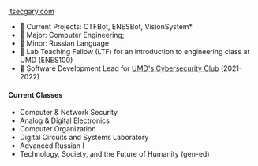 [itsecgary.com](https://itsecgary.com)

- 🔭 Current Projects: CTFBot, ENESBot, VisionSystem*
- 🌱 Major: Computer Engineering; 
- 🌱 Minor: Russian Language
- 🏫 Lab Teaching Fellow (LTF) for an introduction to engineering class at UMD (ENES100)
- 👾 Software Development Lead for [UMD's Cybersecurity Club](https://csec.umd.edu) (2021-2022)

#### Current Classes

- Computer & Network Security
- Analog & Digital Electronics
- Computer Organization
- Digital Circuits and Systems Laboratory
- Advanced Russian I
- Technology, Society, and the Future of Humanity (gen-ed)
